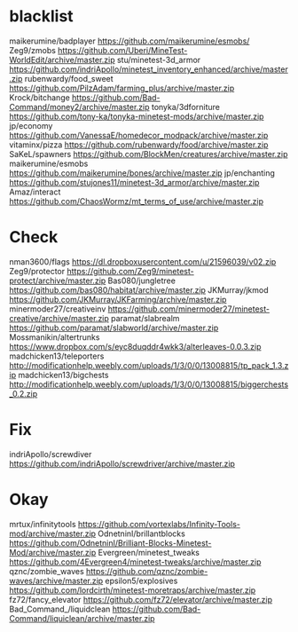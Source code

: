 # blacklist

maikerumine/badplayer	https://github.com/maikerumine/esmobs/
Zeg9/zmobs	https://github.com/Uberi/MineTest-WorldEdit/archive/master.zip
stu/minetest-3d_armor	https://github.com/indriApollo/minetest_inventory_enhanced/archive/master.zip
rubenwardy/food_sweet	https://github.com/PilzAdam/farming_plus/archive/master.zip
Krock/bitchange	https://github.com/Bad-Command/money2/archive/master.zip
tonyka/3dforniture	https://github.com/tony-ka/tonyka-minetest-mods/archive/master.zip
jp/economy	https://github.com/VanessaE/homedecor_modpack/archive/master.zip
vitaminx/pizza	https://github.com/rubenwardy/food/archive/master.zip
SaKeL/spawners	https://github.com/BlockMen/creatures/archive/master.zip
maikerumine/esmobs	https://github.com/maikerumine/bones/archive/master.zip
jp/enchanting	https://github.com/stujones11/minetest-3d_armor/archive/master.zip
Amaz/interact	https://github.com/ChaosWormz/mt_terms_of_use/archive/master.zip

# Check

nman3600/flags	https://dl.dropboxusercontent.com/u/21596039/v02.zip
Zeg9/protector	https://github.com/Zeg9/minetest-protect/archive/master.zip
Bas080/jungletree	https://github.com/bas080/habitat/archive/master.zip
JKMurray/jkmod	https://github.com/JKMurray/JKFarming/archive/master.zip
minermoder27/creativeinv	https://github.com/minermoder27/minetest-creative/archive/master.zip
paramat/slabrealm	https://github.com/paramat/slabworld/archive/master.zip
Mossmanikin/altertrunks	https://www.dropbox.com/s/eyc8duqddr4wkk3/alterleaves-0.0.3.zip
madchicken13/teleporters	http://modificationhelp.weebly.com/uploads/1/3/0/0/13008815/tp_pack_1.3.zip
madchicken13/bigchests	http://modificationhelp.weebly.com/uploads/1/3/0/0/13008815/biggerchests_0.2.zip

# Fix

indriApollo/screwdiver	https://github.com/indriApollo/screwdriver/archive/master.zip

# Okay

mrtux/infinitytools	https://github.com/vortexlabs/Infinity-Tools-mod/archive/master.zip
OdnetninI/brillantblocks	https://github.com/OdnetninI/Brilliant-Blocks-Minetest-Mod/archive/master.zip
Evergreen/minetest_tweaks	https://github.com/4Evergreen4/minetest-tweaks/archive/master.zip
qznc/zombie_waves	https://github.com/qznc/zombie-waves/archive/master.zip
epsilon5/explosives	https://github.com/lordcirth/minetest-moretraps/archive/master.zip
fz72/fancy_elevator	https://github.com/fz72/elevator/archive/master.zip
Bad_Command_/liquidclean	https://github.com/Bad-Command/liquiclean/archive/master.zip
